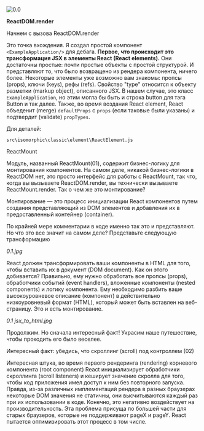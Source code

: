 ![0.0](https://raw.githubusercontent.com/Bogdan-Lyashenko/Under-the-hood-ReactJS/236a844a24f38edc8c3d5c2cb9be53d91e0031dc/stack/images/0/part-0.svg)

**ReactDOM.render**

Начнем с вызова ReactDOM.render

Это точка вхождения. Я создал простой компонент `<ExampleApplication/>` для дебага. **Первое, что происходит это трансформация JSX в элементы React (React elements).** Они достаточны простые: почти простые объекты с простой структурой. И представляют то, что было возвращено из рендера компонента, ничего более. Некоторые элементы уже возможно вам знакомы: пропсы (props), ключи (keys), рефы (refs). Свойство "type" относится к объекту разметки (markup object), описанного JSX. В нашем случае, это класс `ExampleApplication`, но этим могла бы быть и строка button для тэга Button и так далее. Также, во время воздания React element, React объеденит (merge) `defaultProps` с `props` (если таковые были указаны) и подтвердит (validate) `propTypes`.

Для деталей:

`src\isomorphic\classic\element\ReactElement.js`

ReactMount

Модуль, названный ReactMount(01), содержит бизнес-логику для монтирования компонентов. На самом деле, никакой бизнес-логики в ReactDOM нет, это просто интерфейс для работы с ReactMount, так что, когда вы вызываете ReactDOM.render, вы технически вызываете ReactMount.render. Так о чем же это монтирование?

Монтирование — это процесс инициализации React компонентов путем создания представляющий из DOM элементов и добавления их в предоставленный контейнер (container).

По крайней мере комментарии в коде именно так это и представляют. Но что это все значит на самом деле? Представьте следующую трансформацию

*0.1.jpg*

React должен трансформировать ваши компоненты в HTML для того, чтобы вставить их в документ (DOM document). Как он этого добивается? Правильно, ему нужно обработать все пропсы (props), обработчики событий (event handlers), вложенные компоненты (nested components) и логику компонента. Ему необходимо разбить ваше высокоуровневое описание (компонент) в действительно низкоуровневый формат (HTML), который может быть вставлен на веб-страницу. Это и есть монтирование.

*0.1 jsx_to_html.jpg*

Продолжим. Но сначала интересный факт! Украсим наше путешествие, чтобы проходить его было веселее.

Интересный факт: убедись, что скроллинг (scroll) под контроллем (02)

Интересная штука, во время первого рендеринга (rendering) корневого компонента (root component) React инициализирует обработчики скроллинга (scroll listeners) и кеширует значение скролла для того, чтобы код приложения имел доступ к ним без повторного запуска. Правда, из-за различных имплементаций рендера в разных браузерах некоторые DOM значения не статичны, они высчитываются каждый раз при их использовании в коде. Конечно, это негативно воздействует на производительность. Эта проблема присуща по большей части для старых браузеров, которые не поддерживают pageX и pageY. React пытается оптимизировать этот процесс в том числе. 
